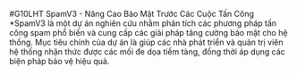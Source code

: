 #G10LHT SpamV3 - Nâng Cao Bảo Mật Trước Các Cuộc Tấn Công
*SpamV3 là một dự án nghiên cứu nhằm phân tích các phương pháp tấn công spam phổ biến và cung cấp các giải pháp tăng cường bảo mật cho hệ thống. Mục tiêu chính của dự án là giúp các nhà phát triển và quản trị viên hệ thống nhận thức được các mối đe dọa tiềm tàng, đồng thời áp dụng các biện pháp bảo vệ hiệu quả.